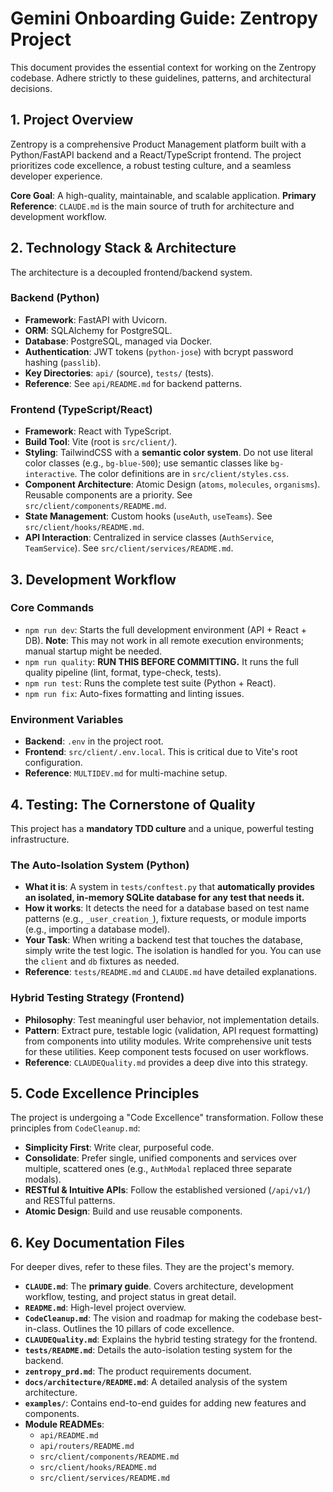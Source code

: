 # Gemini Onboarding Guide: Zentropy Project

This document provides the essential context for working on the Zentropy codebase. Adhere strictly to these guidelines, patterns, and architectural decisions.

## 1. Project Overview

Zentropy is a comprehensive Product Management platform built with a Python/FastAPI backend and a React/TypeScript frontend. The project prioritizes code excellence, a robust testing culture, and a seamless developer experience.

**Core Goal**: A high-quality, maintainable, and scalable application.
**Primary Reference**: `CLAUDE.md` is the main source of truth for architecture and development workflow.

## 2. Technology Stack & Architecture

The architecture is a decoupled frontend/backend system.

### Backend (Python)
- **Framework**: FastAPI with Uvicorn.
- **ORM**: SQLAlchemy for PostgreSQL.
- **Database**: PostgreSQL, managed via Docker.
- **Authentication**: JWT tokens (`python-jose`) with bcrypt password hashing (`passlib`).
- **Key Directories**: `api/` (source), `tests/` (tests).
- **Reference**: See `api/README.md` for backend patterns.

### Frontend (TypeScript/React)
- **Framework**: React with TypeScript.
- **Build Tool**: Vite (root is `src/client/`).
- **Styling**: TailwindCSS with a **semantic color system**. Do not use literal color classes (e.g., `bg-blue-500`); use semantic classes like `bg-interactive`. The color definitions are in `src/client/styles.css`.
- **Component Architecture**: Atomic Design (`atoms`, `molecules`, `organisms`). Reusable components are a priority. See `src/client/components/README.md`.
- **State Management**: Custom hooks (`useAuth`, `useTeams`). See `src/client/hooks/README.md`.
- **API Interaction**: Centralized in service classes (`AuthService`, `TeamService`). See `src/client/services/README.md`.

## 3. Development Workflow

### Core Commands
- `npm run dev`: Starts the full development environment (API + React + DB). **Note**: This may not work in all remote execution environments; manual startup might be needed.
- `npm run quality`: **RUN THIS BEFORE COMMITTING.** It runs the full quality pipeline (lint, format, type-check, tests).
- `npm run test`: Runs the complete test suite (Python + React).
- `npm run fix`: Auto-fixes formatting and linting issues.

### Environment Variables
- **Backend**: `.env` in the project root.
- **Frontend**: `src/client/.env.local`. This is critical due to Vite's root configuration.
- **Reference**: `MULTIDEV.md` for multi-machine setup.

## 4. Testing: The Cornerstone of Quality

This project has a **mandatory TDD culture** and a unique, powerful testing infrastructure.

### The Auto-Isolation System (Python)
- **What it is**: A system in `tests/conftest.py` that **automatically provides an isolated, in-memory SQLite database for any test that needs it.**
- **How it works**: It detects the need for a database based on test name patterns (e.g., `_user_creation_`), fixture requests, or module imports (e.g., importing a database model).
- **Your Task**: When writing a backend test that touches the database, simply write the test logic. The isolation is handled for you. You can use the `client` and `db` fixtures as needed.
- **Reference**: `tests/README.md` and `CLAUDE.md` have detailed explanations.

### Hybrid Testing Strategy (Frontend)
- **Philosophy**: Test meaningful user behavior, not implementation details.
- **Pattern**: Extract pure, testable logic (validation, API request formatting) from components into utility modules. Write comprehensive unit tests for these utilities. Keep component tests focused on user workflows.
- **Reference**: `CLAUDEQuality.md` provides a deep dive into this strategy.

## 5. Code Excellence Principles

The project is undergoing a "Code Excellence" transformation. Follow these principles from `CodeCleanup.md`:
- **Simplicity First**: Write clear, purposeful code.
- **Consolidate**: Prefer single, unified components and services over multiple, scattered ones (e.g., `AuthModal` replaced three separate modals).
- **RESTful & Intuitive APIs**: Follow the established versioned (`/api/v1/`) and RESTful patterns.
- **Atomic Design**: Build and use reusable components.

## 6. Key Documentation Files

For deeper dives, refer to these files. They are the project's memory.

- **`CLAUDE.md`**: The **primary guide**. Covers architecture, development workflow, testing, and project status in great detail.
- **`README.md`**: High-level project overview.
- **`CodeCleanup.md`**: The vision and roadmap for making the codebase best-in-class. Outlines the 10 pillars of code excellence.
- **`CLAUDEQuality.md`**: Explains the hybrid testing strategy for the frontend.
- **`tests/README.md`**: Details the auto-isolation testing system for the backend.
- **`zentropy_prd.md`**: The product requirements document.
- **`docs/architecture/README.md`**: A detailed analysis of the system architecture.
- **`examples/`**: Contains end-to-end guides for adding new features and components.
- **Module READMEs**:
    - `api/README.md`
    - `api/routers/README.md`
    - `src/client/components/README.md`
    - `src/client/hooks/README.md`
    - `src/client/services/README.md`
